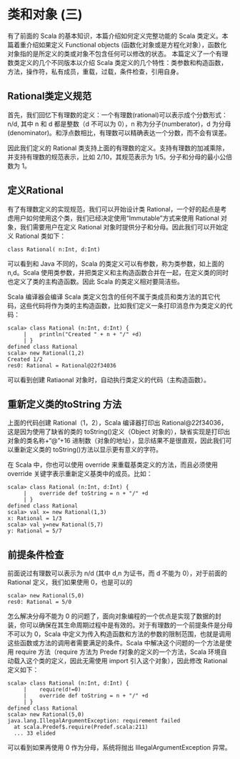 # 类和对象 (三) #

有了前面的 Scala 的基本知识，本篇介绍如何定义完整功能的 Scala 类定义。本篇着重介绍如果定义 Functional objects (函数化对象或是方程化对象），函数化对象指的是所定义的类或对象不包含任何可以修改的状态。
 本篇定义了一个有理数类定义的几个不同版本以介绍 Scala 类定义的几个特性：类参数和构造函数，方法，操作符，私有成员，重载，过载，条件检查，引用自身。

## Rational类定义规范 ##

首先，我们回忆下有理数的定义：一个有理数(rational)可以表示成个分数形式： n/d, 其中 n 和 d 都是整数（d 不可以为 0），n 称为分子(numberator)，d 为分母(denominator)。和浮点数相比，有理数可以精确表达一个分数，而不会有误差。

因此我们定义的 Rational 类支持上面的有理数的定义。支持有理数的加减乘除，并支持有理数的规范表示，比如 2/10，其规范表示为 1/5。分子和分母的最小公倍数为 1。

## 定义Rational ##

有了有理数定义的实现规范，我们可以开始设计类 Rational，一个好的起点是考虑用户如何使用这个类，我们已经决定使用“Immutable”方式来使用 Rational 对象，我们需要用户在定义 Rational 对象时提供分子和分母。因此我们可以开始定义 Rational 类如下：

```
class Rational( n:Int, d:Int)
```

可以看到和 Java 不同的，Scala 的类定义可以有参数，称为类参数，如上面的 n,d。Scala 使用类参数，并把类定义和主构造函数合并在一起，在定义类的同时也定义了类的主构造函数。因此 Scala 的类定义相对要简洁些。

Scala 编译器会编译 Scala 类定义包含的任何不属于类成员和类方法的其它代码，这些代码将作为类的主构造函数，比如我们定义一条打印消息作为类定义的代码：

```
scala> class Rational (n:Int, d:Int) {
     |    println("Created " + n + "/" +d)
     | }
defined class Rational
scala> new Rational(1,2)
Created 1/2
res0: Rational = Rational@22f34036
```


可以看到创建 Ratiaonal 对象时，自动执行类定义的代码（主构造函数）。

## 重新定义类的toString 方法 ##

上面的代码创建 Rational（1，2），Scala 编译器打印出 Rational@22f34036，这是因为使用了缺省的类的 toString()定义（Object 对象的），缺省实现是打印出对象的类名称+“@”+16 进制数（对象的地址），显示结果不是很直观，因此我们可以重新定义类的 toString()方法以显示更有意义的字符。

在 Scala 中，你也可以使用 override 来重载基类定义的方法，而且必须使用 override 关键字表示重新定义基类中的成员。比如：

```
scala> class Rational (n:Int, d:Int) {
     |    override def toString = n + "/" +d
     | }
defined class Rational
scala> val x= new Rational(1,3)
x: Rational = 1/3
scala> val y=new Rational(5,7)
y: Rational = 5/7
```

## 前提条件检查 ##

前面说过有理数可以表示为 n/d (其中 d,n 为证书，而 d 不能为 0），对于前面的 Rational 定义，我们如果使用 0，也是可以的

```
scala> new Rational(5,0)
res0: Rational = 5/0
```

怎么解决分母不能为 0 的问题了，面向对象编程的一个优点是实现了数据的封装，你可以确保在其生命周期过程中是有效的。对于有理数的一个前提条件是分母不可以为 0，Scala 中定义为传入构造函数和方法的参数的限制范围，也就是调用这些函数或方法的调用者需要满足的条件。Scala 中解决这个问题的一个方法是使用 require 方法（require 方法为 Prede f对象的定义的一个方法，Scala 环境自动载入这个类的定义，因此无需使用 import 引入这个对象），因此修改 Rational 定义如下：

```
scala> class Rational (n:Int, d:Int) {
     |    require(d!=0)
     |    override def toString = n + "/" +d
     | }
defined class Rational
scala> new Rational(5,0)
java.lang.IllegalArgumentException: requirement failed
  at scala.Predef$.require(Predef.scala:211)
  ... 33 elided
```

可以看到如果再使用 0 作为分母，系统将抛出 IllegalArgumentException 异常。
